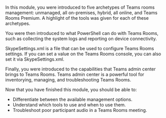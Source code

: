 In this module, you were introduced to five archetypes of Teams rooms management: unmanaged, all on-premises, hybrid, all online, and Teams Rooms Premium. A highlight of the tools was given for each of these archetypes.

You were then introduced to what PowerShell can do with Teams Rooms, such as collecting the system logs and reporting on device connectivity.

SkypeSettings.xml is a file that can be used to configure Teams Rooms settings. If you can set a value on the Teams Rooms console, you can also set it via SkypeSettings.xml.

Finally, you were introduced to the capabilities that Teams admin center brings to Teams Rooms. Teams admin center is a powerful tool for inventorying, managing, and troubleshooting Teams Rooms.

Now that you have finished this module, you should be able to:
  
- Differentiate between the available management options.
- Understand which tools to use and when to use them.
- Troubleshoot poor participant audio in a Teams Rooms meeting. 
